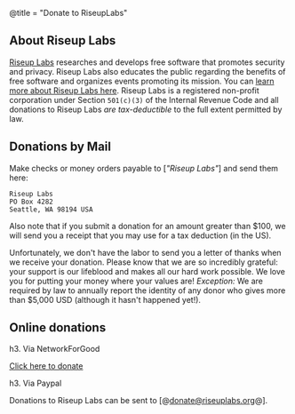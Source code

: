 @title = "Donate to RiseupLabs"

##  About Riseup Labs

[Riseup Labs](https://riseuplabs.org) researches and develops free software that promotes security and privacy. Riseup Labs also educates the public regarding the benefits of free software and organizes events promoting its mission. You can [learn more about Riseup Labs here](https://riseuplabs.org/#about). Riseup Labs is a registered non-profit corporation under Section `501(c)(3)` of the Internal Revenue Code and all donations to Riseup Labs *are tax-deductible* to the full extent permitted by law.

##  Donations by Mail

Make checks or money orders payable to [*"Riseup Labs"*] and send them here:

	Riseup Labs
	PO Box 4282
	Seattle, WA 98194 USA

Also note that if you submit a donation for an amount greater than $100, we will send you a receipt that you may use for a tax deduction (in the US).

Unfortunately, we don't have the labor to send you a letter of thanks when we receive your donation. Please know that we are so incredibly grateful: your support is our lifeblood and makes all our hard work possible. We love you for putting your money where your values are! *Exception:* We are required by law to annually report the identity of any donor who gives more than $5,000 USD (although it hasn't happened yet!).

##  Online donations

h3. Via NetworkForGood

[Click here to donate](https://www.networkforgood.org/donate/process/expressDonation.aspx?ORGID2=20-4204809)

h3. Via Paypal

Donations to Riseup Labs can be sent to [@donate@riseuplabs.org@].
